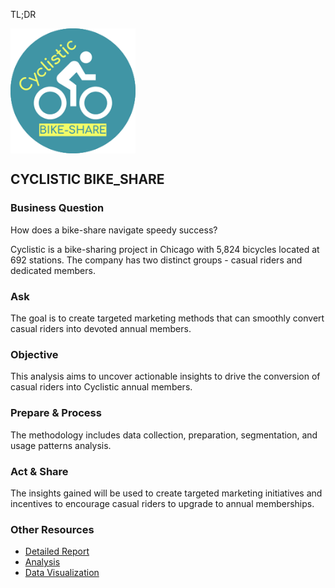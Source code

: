TL;DR

<img src="../../../assets/cyclistic.png" align="center" height="200" width="200"/>

## CYCLISTIC BIKE_SHARE

### Business Question
How does a bike-share navigate speedy success? 

<p>Cyclistic is a bike-sharing project in Chicago with 5,824 bicycles located at 692 stations. The company has two distinct groups - casual riders and dedicated members. </p>

### Ask
The goal is to create targeted marketing methods that can smoothly convert casual riders into devoted annual members. 
### Objective
This analysis aims to uncover actionable insights to drive the conversion of casual riders into Cyclistic annual members. 
### Prepare & Process
The methodology includes data collection, preparation, segmentation, and usage patterns analysis. 
### Act & Share
The insights gained will be used to create targeted marketing initiatives and incentives to encourage casual riders to upgrade to annual memberships.
### Other Resources
* <a href="https://docs.google.com/document/d/1n2W-mk2_vhn_ci0I086St27Fl0-lYQ-l_pgh7ukG9eM/edit?usp=sharing" target=”_blank”>Detailed Report</a>
* <a href="https://www.kaggle.com/code/bisolaogunye/cyclistic-bike-sharing-analysis" target=”_blank”>Analysis</a>
* <a href="https://public.tableau.com/views/CyclisticDashboard2_16964892086230/MainDashboard?:language=en-US&:display_count=n&:origin=viz_share_link" target=”_blank”>Data Visualization</a>
